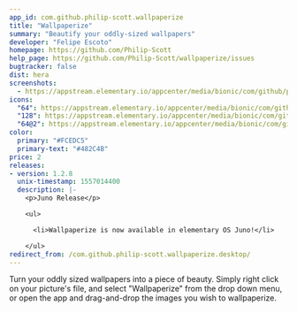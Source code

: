 ```yaml
---
app_id: com.github.philip-scott.wallpaperize
title: "Wallpaperize"
summary: "Beautify your oddly-sized wallpapers"
developer: "Felipe Escoto"
homepage: https://github.com/Philip-Scott
help_page: https://github.com/Philip-Scott/wallpaperize/issues
bugtracker: false
dist: hera
screenshots:
  - https://appstream.elementary.io/appcenter/media/bionic/com/github/philip-scott.wallpaperize/B93CD2D1E5A6B748C5F40A2750EEA7C9/screenshots/image-1_orig.png
icons:
  "64": https://appstream.elementary.io/appcenter/media/bionic/com/github/philip-scott.wallpaperize/B93CD2D1E5A6B748C5F40A2750EEA7C9/icons/64x64/com.github.philip-scott.wallpaperize_com.github.philip-scott.wallpaperize.png
  "128": https://appstream.elementary.io/appcenter/media/bionic/com/github/philip-scott.wallpaperize/B93CD2D1E5A6B748C5F40A2750EEA7C9/icons/128x128/com.github.philip-scott.wallpaperize_com.github.philip-scott.wallpaperize.png
  "64@2": https://appstream.elementary.io/appcenter/media/bionic/com/github/philip-scott.wallpaperize/B93CD2D1E5A6B748C5F40A2750EEA7C9/icons/64x64@2/com.github.philip-scott.wallpaperize_com.github.philip-scott.wallpaperize.png
color:
  primary: "#FCEDC5"
  primary-text: "#482C4B"
price: 2
releases:
- version: 1.2.8
  unix-timestamp: 1557014400
  description: |-
    <p>Juno Release</p>

    <ul>

      <li>Wallpaperize is now available in elementary OS Juno!</li>

    </ul>
redirect_from: /com.github.philip-scott.wallpaperize.desktop/
---
```


<p>Turn your oddly sized wallpapers into a piece of beauty. Simply right click on your picture&apos;s file, and select &quot;Wallpaperize&quot; from the drop down menu, or open the app and drag-and-drop the images you wish to wallpaperize.</p>